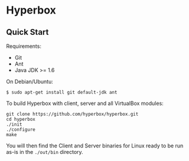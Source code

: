 # Hyperbox

## Quick Start
Requirements:
- Git
- Ant
- Java JDK >= 1.6

On Debian/Ubuntu:

	$ sudo apt-get install git default-jdk ant

To build Hyperbox with client, server and all VirtualBox modules:

	git clone https://github.com/hyperbox/hyperbox.git
	cd hyperbox
	./init
	./configure
	make
	
You will then find the Client and Server binaries for Linux ready to be run as-is in the `./out/bin` directory.
